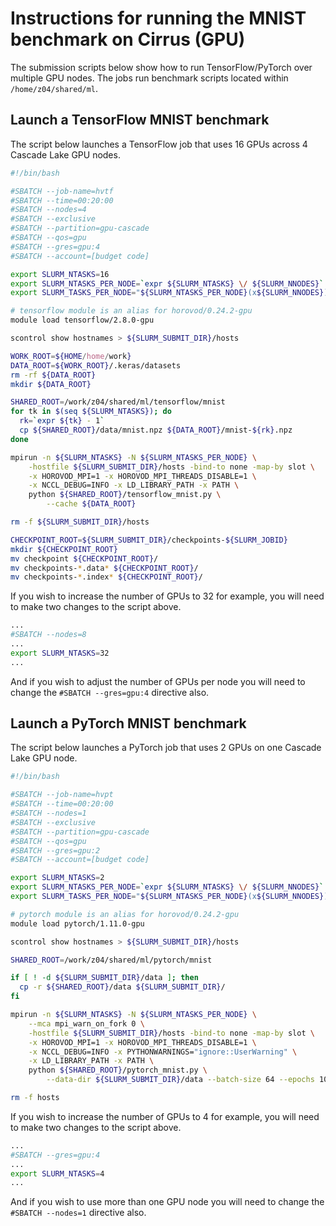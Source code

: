 Instructions for running the MNIST benchmark on Cirrus (GPU)
============================================================

The submission scripts below show how to run TensorFlow/PyTorch over multiple GPU nodes.
The jobs run benchmark scripts located within `/home/z04/shared/ml`.


Launch a TensorFlow MNIST benchmark
-----------------------------------

The script below launches a TensorFlow job that uses 16 GPUs across 4 Cascade Lake GPU nodes.

```bash
#!/bin/bash

#SBATCH --job-name=hvtf
#SBATCH --time=00:20:00
#SBATCH --nodes=4
#SBATCH --exclusive
#SBATCH --partition=gpu-cascade
#SBATCH --qos=gpu
#SBATCH --gres=gpu:4
#SBATCH --account=[budget code]

export SLURM_NTASKS=16
export SLURM_NTASKS_PER_NODE=`expr ${SLURM_NTASKS} \/ ${SLURM_NNODES}`
export SLURM_TASKS_PER_NODE="${SLURM_NTASKS_PER_NODE}(x${SLURM_NNODES})"

# tensorflow module is an alias for horovod/0.24.2-gpu
module load tensorflow/2.8.0-gpu

scontrol show hostnames > ${SLURM_SUBMIT_DIR}/hosts

WORK_ROOT=${HOME/home/work}
DATA_ROOT=${WORK_ROOT}/.keras/datasets
rm -rf ${DATA_ROOT}
mkdir ${DATA_ROOT}

SHARED_ROOT=/work/z04/shared/ml/tensorflow/mnist
for tk in $(seq ${SLURM_NTASKS}); do
  rk=`expr ${tk} - 1`
  cp ${SHARED_ROOT}/data/mnist.npz ${DATA_ROOT}/mnist-${rk}.npz
done

mpirun -n ${SLURM_NTASKS} -N ${SLURM_NTASKS_PER_NODE} \
    -hostfile ${SLURM_SUBMIT_DIR}/hosts -bind-to none -map-by slot \
    -x HOROVOD_MPI=1 -x HOROVOD_MPI_THREADS_DISABLE=1 \
    -x NCCL_DEBUG=INFO -x LD_LIBRARY_PATH -x PATH \
    python ${SHARED_ROOT}/tensorflow_mnist.py \
        --cache ${DATA_ROOT}

rm -f ${SLURM_SUBMIT_DIR}/hosts

CHECKPOINT_ROOT=${SLURM_SUBMIT_DIR}/checkpoints-${SLURM_JOBID}
mkdir ${CHECKPOINT_ROOT}
mv checkpoint ${CHECKPOINT_ROOT}/
mv checkpoints-*.data* ${CHECKPOINT_ROOT}/
mv checkpoints-*.index* ${CHECKPOINT_ROOT}/
```

If you wish to increase the number of GPUs to 32 for example, you will need to make
two changes to the script above.

```bash
...
#SBATCH --nodes=8
...
export SLURM_NTASKS=32
...
```

And if you wish to adjust the number of GPUs per node you will need to change
the `#SBATCH --gres=gpu:4` directive also.


Launch a PyTorch MNIST benchmark
--------------------------------

The script below launches a PyTorch job that uses 2 GPUs on one Cascade Lake GPU node.

```bash
#!/bin/bash

#SBATCH --job-name=hvpt
#SBATCH --time=00:20:00
#SBATCH --nodes=1
#SBATCH --exclusive
#SBATCH --partition=gpu-cascade
#SBATCH --qos=gpu
#SBATCH --gres=gpu:2
#SBATCH --account=[budget code]

export SLURM_NTASKS=2
export SLURM_NTASKS_PER_NODE=`expr ${SLURM_NTASKS} \/ ${SLURM_NNODES}`
export SLURM_TASKS_PER_NODE="${SLURM_NTASKS_PER_NODE}(x${SLURM_NNODES})"

# pytorch module is an alias for horovod/0.24.2-gpu
module load pytorch/1.11.0-gpu

scontrol show hostnames > ${SLURM_SUBMIT_DIR}/hosts

SHARED_ROOT=/work/z04/shared/ml/pytorch/mnist

if [ ! -d ${SLURM_SUBMIT_DIR}/data ]; then
  cp -r ${SHARED_ROOT}/data ${SLURM_SUBMIT_DIR}/
fi

mpirun -n ${SLURM_NTASKS} -N ${SLURM_NTASKS_PER_NODE} \
    --mca mpi_warn_on_fork 0 \
    -hostfile ${SLURM_SUBMIT_DIR}/hosts -bind-to none -map-by slot \
    -x HOROVOD_MPI=1 -x HOROVOD_MPI_THREADS_DISABLE=1 \
    -x NCCL_DEBUG=INFO -x PYTHONWARNINGS="ignore::UserWarning" \
    -x LD_LIBRARY_PATH -x PATH \
    python ${SHARED_ROOT}/pytorch_mnist.py \
        --data-dir ${SLURM_SUBMIT_DIR}/data --batch-size 64 --epochs 10

rm -f hosts
```

If you wish to increase the number of GPUs to 4 for example, you will need to make
two changes to the script above.

```bash
...
#SBATCH --gres=gpu:4
...
export SLURM_NTASKS=4
...
```

And if you wish to use more than one GPU node you will need to change
the `#SBATCH --nodes=1` directive also.